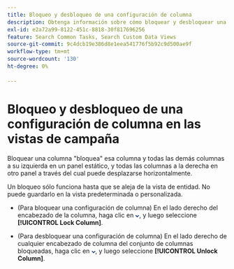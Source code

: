 ```yaml
---
title: Bloqueo y desbloqueo de una configuración de columna
description: Obtenga información sobre cómo bloquear y desbloquear una configuración de columna en las vistas de campaña.
exl-id: e2a72a99-8122-451c-8818-30f817696256
feature: Search Common Tasks, Search Custom Data Views
source-git-commit: 9c4dcb19e386d8e1eea541776f5b92c9d500ae9f
workflow-type: tm+mt
source-wordcount: '130'
ht-degree: 0%

---
```


# Bloqueo y desbloqueo de una configuración de columna en las vistas de campaña

Bloquear una columna &quot;bloquea&quot; esa columna y todas las demás columnas a su izquierda en un panel estático, y todas las columnas a la derecha en otro panel a través del cual puede desplazarse horizontalmente.

Un bloqueo sólo funciona hasta que se aleja de la vista de entidad. No puede guardarlo en la vista predeterminada o personalizada.

* (Para bloquear una configuración de columna) En el lado derecho del encabezado de la columna, haga clic en ![Flecha hacia abajo](/help/search-social-commerce/assets/arrow-down-dropdown.png "Flecha hacia abajo"), y luego seleccione **[!UICONTROL Lock Column]**.

* (Para desbloquear una configuración de columna) En el lado derecho de cualquier encabezado de columna del conjunto de columnas bloqueadas, haga clic en ![Flecha hacia abajo](/help/search-social-commerce/assets/arrow-down-dropdown.png "Flecha hacia abajo"), y luego seleccione **[!UICONTROL Unlock Column]**.
